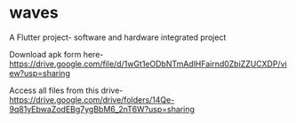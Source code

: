 # waves

A Flutter project- software and hardware integrated project

Download apk form here-
https://drive.google.com/file/d/1wGt1eODbNTmAdlHFairnd0ZbiZZUCXDP/view?usp=sharing

Access all files from this drive-
https://drive.google.com/drive/folders/14Qe-9q81yEbwaZodEBg7ygBbM6_2nT6W?usp=sharing
